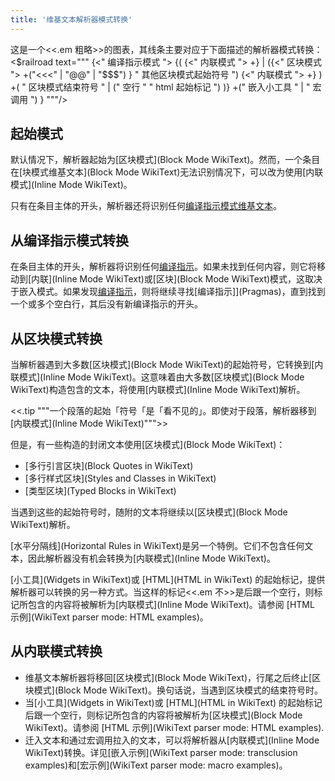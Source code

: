 ```yaml
---
title: '维基文本解析器模式转换'
---
```


这是一个<<.em 粗略>>的图表，其线条主要对应于下面描述的解析器模式转换：
<$railroad text="""
{<"  编译指示模式  ">
{(
  {<" 内联模式 "> +} |
  ({<" 区块模式 ">
    +("<<<" | "@@" | "$$$")
  }
  "    其他区块模式起始符号    ")
  {<" 内联模式 "> +}
  )
  +(
    "   区块模式结束符号   " |
    (" 空行 " " html 起始标记 ")
  )}
  +("  嵌入小工具  " | " 宏调用 ")
}
"""/>

## 起始模式

默认情况下，解析器起始为[区块模式](Block Mode WikiText)。然而，一个条目在[块模式维基文本](Block Mode WikiText)无法识别情况下，可以改为使用[内联模式](Inline Mode WikiText)。

只有在条目主体的开头，解析器还将识别任何[编译指示模式维基文本](Pragmas)。

## 从编译指示模式转换

在条目主体的开头，解析器将识别任何[编译指示](Pragmas)。如果未找到任何内容，则它将移动到[内联](Inline Mode WikiText)或[区块](Block Mode WikiText)模式，这取决于嵌入模式。如果发现[编译指示](Pragmas)，则将继续寻找[编译指示]](Pragmas)，直到找到一个或多个空白行，其后没有新编译指示的开头。

## 从区块模式转换

当解析器遇到大多数[区块模式](Block Mode WikiText)的起始符号，它转换到[内联模式](Inline Mode WikiText)。这意味着由大多数[区块模式](Block Mode WikiText)构造包含的文本，将使用[内联模式](Inline Mode WikiText)解析。

<<.tip """一个段落的起始「符号「是「看不见的」。即使对于段落，解析器移到[内联模式](Inline Mode WikiText)""">>

但是，有一些构造的封闭文本使用[区块模式](Block Mode WikiText)：

* [多行引言区块](Block Quotes in WikiText)
* [多行样式区块](Styles and Classes in WikiText)
* [类型区块](Typed Blocks in WikiText)

当遇到这些的起始符号时，随附的文本将继续以[区块模式](Block Mode WikiText)解析。

[水平分隔线](Horizontal Rules in WikiText)是另一个特例。它们不包含任何文本，因此解析器没有机会转换为[内联模式](Inline Mode WikiText)。

[小工具](Widgets in WikiText)或 [HTML](HTML in WikiText) 的起始标记，提供解析器可以转换的另一种方式。当这样的标记<<.em 不>>是后跟一个空行，则标记所包含的内容将被解析为[内联模式](Inline Mode WikiText)。请参阅 [HTML 示例](WikiText parser mode: HTML examples)。

## 从内联模式转换

* 维基文本解析器将移回[区块模式](Block Mode WikiText)，行尾之后终止[区块模式](Block Mode WikiText)。换句话说，当遇到区块模式的结束符号时。
* 当[小工具](Widgets in WikiText)或 [HTML](HTML in WikiText) 的起始标记后跟一个空行，则标记所包含的内容将被解析为[区块模式](Block Mode WikiText)。请参阅 [HTML 示例](WikiText parser mode: HTML examples).
* 迁入文本和通过宏调用拉入的文本，可以将解析器从[内联模式](Inline Mode WikiText)转换。详见[嵌入示例](WikiText parser mode: transclusion examples)和[宏示例](WikiText parser mode: macro examples)。